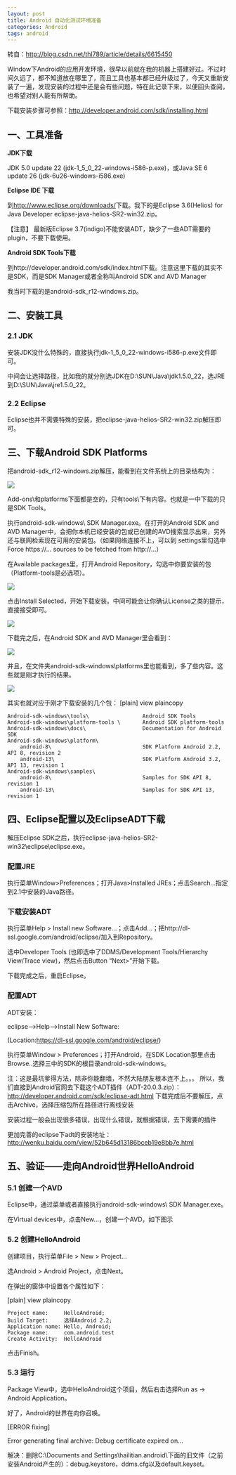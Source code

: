 ```yaml
---
layout: post
title: Android 自动化测试环境准备
categories: Android
tags: android
---
```


转自：<http://blog.csdn.net/thl789/article/details/6615450>

Window下Android的应用开发环境，很早以前就在我的机器上搭建好过。不过时间久远了，都不知道放在哪里了，而且工具也基本都已经升级过了，今天又重新安装了一遍，发现安装的过程中还是会有些问题，特在此记录下来，以便回头查阅，也希望对别人能有所帮助。

下载安装步骤可参照：<http://developer.android.com/sdk/installing.html>

## 一、工具准备

<b>JDK下载</b>

JDK 5.0 update 22 (jdk-1_5_0_22-windows-i586-p.exe)，或Java SE 6 update 26 (jdk-6u26-windows-i586.exe)

<b>Eclipse IDE 下载</b>

到<http://www.eclipse.org/downloads/>下载。我下的是Eclipse 3.6(Helios) for Java Developer eclipse-java-helios-SR2-win32.zip。

【注意】 最新版Eclipse 3.7(indigo)不能安装ADT，缺少了一些ADT需要的plugin，不要下载使用。

<b>Android SDK Tools下载</b>

到http://developer.android.com/sdk/index.html下载。注意这里下载的其实不是SDK，而是SDK Manager或者全称叫Android SDK and AVD Manager

我当时下载的是android-sdk_r12-windows.zip。

## 二、安装工具

### 2.1 JDK

安装JDK没什么特殊的，直接执行jdk-1_5_0_22-windows-i586-p.exe文件即可。

中间会让选择路径，比如我的就分别选JDK在D:\SUN\Java\jdk1.5.0_22，选JRE到D:\SUN\Java\jre1.5.0_22。

### 2.2 Eclipse

Eclipse也并不需要特殊的安装，把eclipse-java-helios-SR2-win32.zip解压即可。

## 三、下载Android SDK Platforms

把android-sdk_r12-windows.zip解压，能看到在文件系统上的目录结构为：

<img src="/media/img/android-env-1.jpg">

Add-ons\和platforms下面都是空的，只有tools\下有内容。也就是一中下载的只是SDK Tools。

执行android-sdk-windows\ SDK Manager.exe。在打开的Android SDK and AVD Manager中，会把你本机已经安装的包或已创建的AVD搜索显示出来，另外还与联网检索现在可用的安装包。（如果网络连接不上，可以到 settings里勾选中Force https://... sources to be fetched from http://...）

在Available packages里，打开Android Repository，勾选中你要安装的包（Platform-tools是必选项）。

<img src="/media/img/android-env-2.jpg">

点击Install Selected，开始下载安装。中间可能会让你确认License之类的提示，直接接受即可。

<img src="/media/img/android-env-3.jpg">

下载完之后，在Android SDK and AVD Manager里会看到：

<img src="/media/img/android-env-4.jpg">

并且，在文件夹android-sdk-windows\platforms里也能看到，多了些内容。这些就是刚才执行的结果。

<img src="/media/img/android-env-5.jpg">

其实也就对应于刚才下载安装的几个包：
[plain] view plaincopy

    Android-sdk-windows\tools\                 Android SDK Tools  
    Android-sdk-windows\platform-tools \       Android SDK platform-tools  
    Android-sdk-windows\docs\                  Documentation for Android SDK  
    Android-sdk-windows\platform\  
        android-8\                             SDK Platform Android 2.2, API 8, revision 2  
        android-13\                            SDK Platform Android 3.2, API 13, revision 1  
    Android-sdk-windows\samples\  
        android-8\                             Samples for SDK API 8, revision 1  
        android-13\                            Samples for SDK API 13, revision 1  

## 四、Eclipse配置以及EclipseADT下载

解压Eclipse SDK之后，执行eclipse-java-helios-SR2-win32\eclipse\eclipse.exe。

### 配置JRE

执行菜单Window>Preferences；打开Java>Installed JREs；点击Search…指定到2.1中安装的Java路径。

### 下载安装ADT

执行菜单Help > Install new Software…；点击Add…；把http://dl-ssl.google.com/android/eclipse/加入到Repository。

选中Developer Tools (也即选中了DDMS/Development Tools/Hierarchy View/Trace view)，然后点击Button “Next>”开始下载。

下载完成之后，重启Eclipse。

### 配置ADT

ADT安装：

eclipse-->Help-->Install New Software:

(Location:https://dl-ssl.google.com/android/eclipse/)

执行菜单Window > Preferences；打开Android，在SDK Location那里点击Browse..选择三中的SDK的根目录android-sdk-windows。

注：这是最坑爹得方法，除非你能翻墙，不然大陆朋友根本连不上。。。 所以，我们直接到Android官网去下载这个ADT插件（ADT-20.0.3.zip）：http://developer.android.com/sdk/eclipse-adt.html
下载完成后不要解压，点击Archive，选择压缩包所在路径进行离线安装

安装过程一般会出现很多错误，出现什么错误，就根据错误，去下需要的插件

更加完善的eclipse下adt的安装地址：<http://wenku.baidu.com/view/52b645d13186bceb19e8bb7e.html>

## 五、验证——走向Android世界HelloAndroid

### 5.1 创建一个AVD

Eclipse中，通过菜单或者直接执行android-sdk-windows\ SDK Manager.exe。

在Virtual devices中，点击New…，创建一个AVD，如下图示

### 5.2 创建HelloAndroid

创建项目，执行菜单File > New > Project…

选Android > Android Project，点击Next。

在弹出的窗体中设置各个属性如下：

[plain] view plaincopy

    Project name:     HelloAndroid;  
    Build Target:     选择Android 2.2;  
    Application name: Hello, Android;  
    Package name:     com.android.test  
    Create Activity:  HelloAndroid  

点击Finish。

### 5.3 运行

Package View中，选中HelloAndroid这个项目，然后右击选择Run as -> Android Application。

好了，Android的世界在向你召唤。

[ERROR fixing]

Error generating final archive: Debug certificate expired on…

解决：删除C:\Documents and Settings\hailitian\.android\下面的旧文件（之前安装Android产生的）：debug.keystore，ddms.cfg以及default.keyset。